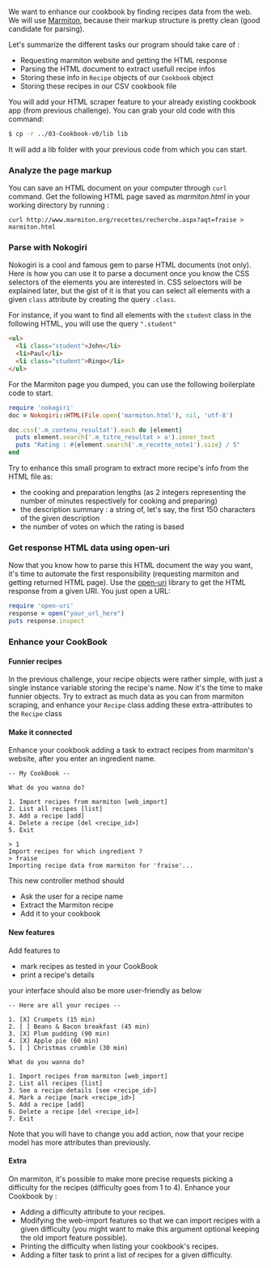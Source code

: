 We want to enhance our cookbook by finding recipes data from the web. We will use
[Marmiton](http://www.marmiton.org/), because their markup structure is pretty clean (good candidate for parsing).

Let's summarize the different tasks our program should take care of :

* Requesting marmiton website and getting the HTML response
* Parsing the HTML document to extract usefull recipe infos
* Storing these info in `Recipe` objects of our `Cookbook` object
* Storing these recipes in our CSV cookbook file

You will add your HTML scraper feature to your already existing cookbook app (from previous challenge). You can grab your old code with this command:

```bash
$ cp -r ../03-Cookbook-v0/lib lib
```

It will add a lib folder with your previous code from which you can start.

### Analyze the page markup

You can save an HTML document on your computer through `curl` command. Get the following HTML page saved as *marmiton.html* in your working directory by running :

```
curl http://www.marmiton.org/recettes/recherche.aspx?aqt=fraise > marmiton.html
````

### Parse with Nokogiri

Nokogiri is a cool and famous gem to parse HTML documents (not only). Here is how you can use it to parse a document once you know the CSS selectors of the elements you are interested in. CSS seloectors will be explained later, but the gist of it is that you
can select all elements with a given `class` attribute by creating the query `.class`.

For instance, if you want to find all elements with the `student` class in the following HTML, you will use the query `".student"`

```html
<ul>
  <li class="student">John</li>
  <li>Paul</li>
  <li class="student">Ringo</li>
</ul>
```

For the Marmiton page you dumped, you can use the following boilerplate code to start.

```ruby
require 'nokogiri'
doc = Nokogiri::HTML(File.open('marmiton.html'), nil, 'utf-8')

doc.css('.m_contenu_resultat').each do |element|
  puts element.search('.m_titre_resultat > a').inner_text
  puts "Rating : #{element.search('.m_recette_note1').size} / 5"
end
```

Try to enhance this small program to extract more recipe's info from the HTML file as:

* the cooking and preparation lengths (as 2 integers representing the number of minutes respectively for cooking and preparing)
* the description summary : a string of, let's say, the first 150 characters of the given description
* the number of votes on which the rating is based


### Get response HTML data using open-uri

Now that you know how to parse this HTML document the way you want, it's time to automate the first responsibility (requesting marmiton and getting returned HTML page). Use the [open-uri](http://www.ruby-doc.org/stdlib-2.2.0/libdoc/open-uri/rdoc/OpenURI.html) library to get the HTML response from a given URI. You just open a URL:

```ruby
require 'open-uri'
response = open("your_url_here")
puts response.inspect
```

### Enhance your CookBook

#### Funnier recipes

In the previous challenge, your recipe objects were rather simple, with just a single instance variable storing the recipe's name. Now it's the time to make funnier objects. Try to extract as much data as you can from marmiton scraping, and enhance your `Recipe` class adding these extra-attributes to the `Recipe` class

#### Make it connected

Enhance your cookbook adding a task to extract recipes from marmiton's website, after you enter an ingredient name.

```
-- My CookBook --

What do you wanna do?

1. Import recipes from marmiton [web_import]
2. List all recipes [list]
3. Add a recipe [add]
4. Delete a recipe [del <recipe_id>]
5. Exit

> 1
Import recipes for which ingredient ?
> fraise
Importing recipe data from marmiton for 'fraise'...
```

This new controller method should

* Ask the user for a recipe name
* Extract the Marmiton recipe
* Add it to your cookbook

#### New features

Add features to

* mark recipes as tested in your CookBook
* print a recipe's details

your interface should also be more user-friendly as below

```
-- Here are all your recipes --

1. [X] Crumpets (15 min)
2. [ ] Beans & Bacon breakfast (45 min)
3. [X] Plum pudding (90 min)
4. [X] Apple pie (60 min)
5. [ ] Christmas crumble (30 min)

What do you wanna do?

1. Import recipes from marmiton [web_import]
2. List all recipes [list]
3. See a recipe details [see <recipe_id>]
4. Mark a recipe [mark <recipe_id>]
5. Add a recipe [add]
6. Delete a recipe [del <recipe_id>]
7. Exit
```

Note that you will have to change you add action, now that your recipe model has more attributes than previously.

#### Extra

On marmiton, it's possible to make more precise requests picking a difficulty for the recipes (difficulty goes from 1 to 4). Enhance your Cookbook by :

* Adding a difficulty attribute to your recipes.
* Modifying the web-import features so that we can import recipes with a given difficulty (you might want to make this argument optional keeping the old import feature possible).
* Printing the difficulty when listing your cookbook's recipes.
* Adding a filter task to print a list of recipes for a given difficulty.
